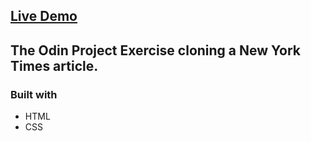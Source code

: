 ## [Live Demo](https://joan-kii.github.io/nyt-article)

## The Odin Project Exercise cloning a New York Times article.

### Built with
 - HTML
 - CSS
